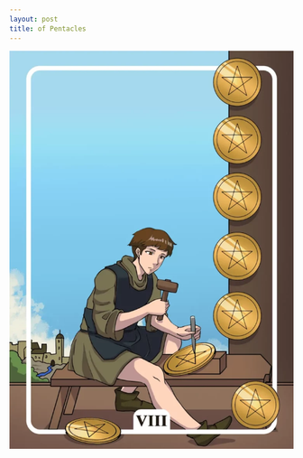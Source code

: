 ```yaml
---
layout: post
title: of Pentacles
---
```


![](../images/Eight-of-Pentacles-Tarot-Card-Meaning-732x1024.webp)
